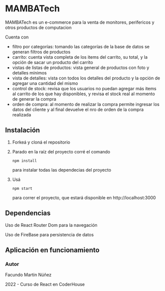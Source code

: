 # MAMBATech

MAMBATech es un e-commerce para la venta de monitores, perifericos y otros productos de computacion

Cuenta con

-  filtro por categorías: tomando las categorías de la base de datos se generan filtros de productos
- carrito: cuenta vista completa de los items del carrito, su total, y la opción de sacar un producto del carrito
- vistas de listas de productos: vista general de productos con foto y detalles mínimos
- vista de detalles: vista con todos los detalles del producto y la opción de agregar una cantidad del mismo
- control de stock: revisa que los usuarios no puedan agregar más items al carrito de los que hay disponibles, y revisa el stock real al momento de generar la compra
- orden de compra: al momento de realizar la compra permite ingresar los datos del cliente y al final devuelve el nro de orden de la compra realizada

## Instalación

1. Forkeá y cloná el repositorio

2. Parado en la raíz del proyecto corré el comando 

   ```
   npm install
   ```

    para instalar todas las dependecias del proyecto

3. Usá 

   ```
   npm start
   ```

    para correr el proyecto, que estará disponible en http://localhost:3000



## Dependencias

Uso de React Router Dom para la navegación

Uso de FireBase para persistencia de datos



## Aplicación en funcionamiento



### Autor

Facundo Martin Núñez

2022 - Curso de React en CoderHouse